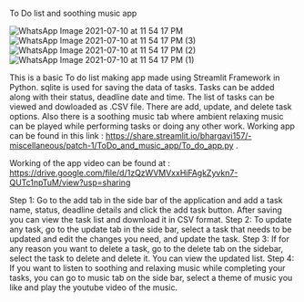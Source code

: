 To Do list and soothing music app


![WhatsApp Image 2021-07-10 at 11 54 17 PM](https://user-images.githubusercontent.com/63589533/125430693-af73c7b7-c46e-460b-bbc5-9b20bc1c7c09.jpeg)
![WhatsApp Image 2021-07-10 at 11 54 17 PM (3)](https://user-images.githubusercontent.com/63589533/125430663-43b460cc-08c6-46b5-bb9a-e423b8375e68.jpeg)
![WhatsApp Image 2021-07-10 at 11 54 17 PM (2)](https://user-images.githubusercontent.com/63589533/125430676-c403c03b-eedc-47aa-ae5d-79b386af4f93.jpeg)
![WhatsApp Image 2021-07-10 at 11 54 17 PM (1)](https://user-images.githubusercontent.com/63589533/125430681-1bc450b9-64f7-49e3-8b7a-c95a8cffe96b.jpeg)


This is a basic To do list making app made using Streamlit Framework in Python. sqlite is used for saving the data of tasks. Tasks can be added along with their status, deadline date and time. The list of tasks can be viewed and dowloaded as .CSV file. There are add, update, and delete task options. Also there is a soothing music tab where ambient relaxing music can be played while performing tasks or doing any other work.
Working app can be found in this link : https://share.streamlit.io/bhargavi157/-miscellaneous/patch-1/ToDo_and_music_app/To_do_app.py .

Working of the app video can be found at : https://drive.google.com/file/d/1zQzWVMVxxHiFAgkZyvkn7-QUTc1npTuM/view?usp=sharing


Step 1: Go to the add tab in the side bar of the application and add a task name, status, deadline details and click the add task button. After saving you can view the task list and download it in CSV format.
Step 2: To update any task, go to the update tab in the side bar, select a task that needs to be updated and edit the changes you need, and update the task.
Step 3: If for any reason you want to delete a task, go to the delete tab on the sidebar, select the task to delete and delete it. You can view the updated list.
Step 4: If you want to listen to soothing and relaxing music while completing your tasks, you can go to music tab on the side bar, select a theme of music you like and play the youtube video of the music. 
